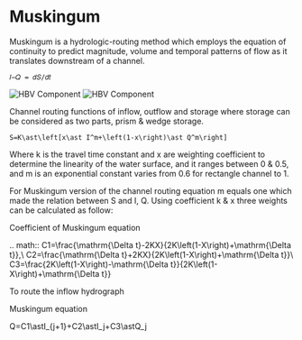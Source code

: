 # Muskingum 

Muskingum is a hydrologic-routing method which employs the equation of continuity to predict magnitude, volume and temporal patterns of flow as it translates downstream of a channel.

```
𝐼−𝑄 = 𝑑𝑆/𝑑𝑡
```

![HBV Component](../img/muskingum1.png) ![HBV Component](../img/muskingum2.png)

Channel routing functions of inflow, outflow and storage where storage can be considered as two parts, prism & wedge storage.

```
S=K\ast\left[x\ast I^m+\left(1-x\right)\ast Q^m\right]
```

Where k is the travel time constant and x are weighting coefficient to determine the linearity of the water surface, and it ranges between 0 & 0.5, and m is an exponential constant varies from 0.6 for rectangle channel to 1.

For Muskingum version of the channel routing equation m equals one which made the relation between S and I, Q. Using coefficient k & x three weights can be calculated as follow:

Coefficient of Muskingum equation

.. math::
		C1=\frac{\mathrm{\Delta t}-2KX}{2K\left(1-X\right)+\mathrm{\Delta t}},\ C2=\frac{\mathrm{\Delta t}+2KX}{2K\left(1-X\right)+\mathrm{\Delta t}}\ C3=\frac{2K\left(1-X\right)-\mathrm{\Delta t}}{2K\left(1-X\right)+\mathrm{\Delta t}}

To route the inflow hydrograph

Muskingum equation

Q=C1\astI_{j+1}+C2\astI_j+C3\astQ_j
